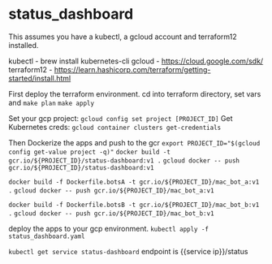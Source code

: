 # status_dashboard

This assumes you have a kubectl, a gcloud account and terraform12 installed.

kubectl - brew install kubernetes-cli
gcloud - https://cloud.google.com/sdk/
terraform12 - https://learn.hashicorp.com/terraform/getting-started/install.html

First deploy the terraform environment. cd into terraform directory, set vars and 
`make plan`
`make apply`

Set your gcp project: `gcloud config set project [PROJECT_ID]`
Get Kubernetes creds: `gcloud container clusters get-credentials`


Then Dockerize the apps and push to the gcr
`export PROJECT_ID="$(gcloud config get-value project -q)"`
`docker build -t gcr.io/${PROJECT_ID}/status-dashboard:v1 .`
`gcloud docker -- push gcr.io/${PROJECT_ID}/status-dashboard:v1`

`docker build -f Dockerfile.botsA -t gcr.io/${PROJECT_ID}/mac_bot_a:v1 .`
`gcloud docker -- push gcr.io/${PROJECT_ID}/mac_bot_a:v1`

`docker build -f Dockerfile.botsB -t gcr.io/${PROJECT_ID}/mac_bot_b:v1 .`
`gcloud docker -- push gcr.io/${PROJECT_ID}/mac_bot_b:v1`

deploy the apps to your gcp environment.
`kubectl apply -f status_dashboard.yaml`

`kubectl get service status-dashboard`
endpoint is {{service ip}}/status
